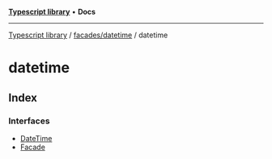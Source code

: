 [**Typescript library**](../../../../index.md) • **Docs**

***

[Typescript library](../../../../modules.md) / [facades/datetime](../../index.md) / datetime

# datetime

## Index

### Interfaces

- [DateTime](interfaces/DateTime.md)
- [Facade](interfaces/Facade.md)
